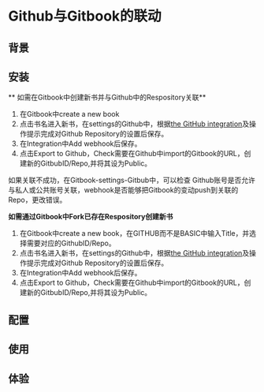 # Github与Gitbook的联动

## 背景

## 安装
**
如需在Gitbook中创建新书并与Github中的Respository关联**

1. 在Gitbook中create a new book
2. 点击书名进入新书，在settings的Github中，根据[the GitHub integration](https://help.gitbook.com/github/index.html)及操作提示完成对Github Repository的设置后保存。
3. 在Integration中Add webhook后保存。
4. 点击Export to Github，Check需要在Github中import的Gitbook的URL，创建新的GitbubID/Repo,并将其设为Public。

如果关联不成功，在Gitbook-settings-Gitbub中，可以检查
Github账号是否允许与私人或公共账号关联，webhook是否能够把Gitbook的变动push到关联的Repo，更改错误。


**如需通过Gitbook中Fork已存在Respository创建新书**

1. 在Gitbook中create a new book，在GITHUB而不是BASIC中输入Title，并选择需要对应的GithubID/Repo。
2. 点击书名进入新书，在settings的Github中，根据[the GitHub integration](https://help.gitbook.com/github/index.html)及操作提示完成对Github Repository的设置后保存。
3. 在Integration中Add webhook后保存。
4. 点击Export to Github，Check需要在Github中import的Gitbook的URL，创建新的GitbubID/Repo,并将其设为Public。
 

## 配置

## 使用

## 体验

